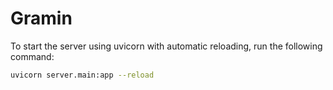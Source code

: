 # Gramin


To start the server using uvicorn with automatic reloading, run the following command:

```bash
uvicorn server.main:app --reload
```

